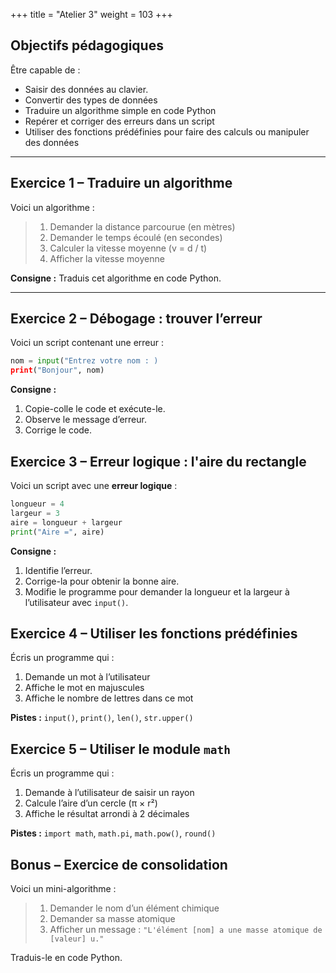 +++
title = "Atelier 3"
weight = 103
+++

## Objectifs pédagogiques

Être capable de :

* Saisir des données au clavier.
* Convertir des types de données
* Traduire un algorithme simple en code Python
* Repérer et corriger des erreurs dans un script
* Utiliser des fonctions prédéfinies pour faire des calculs ou manipuler des données

---

## Exercice 1 – Traduire un algorithme

Voici un algorithme :

> 1. Demander la distance parcourue (en mètres)
> 2. Demander le temps écoulé (en secondes)
> 3. Calculer la vitesse moyenne (v = d / t)
> 4. Afficher la vitesse moyenne

**Consigne :** Traduis cet algorithme en code Python.

---

## Exercice 2 – Débogage : trouver l’erreur

Voici un script contenant une erreur :

```python
nom = input("Entrez votre nom : )
print("Bonjour", nom)
```

**Consigne :**

1. Copie-colle le code et exécute-le.
2. Observe le message d’erreur.
3. Corrige le code.


## Exercice 3 – Erreur logique : l'aire du rectangle

Voici un script avec une **erreur logique** :

```python
longueur = 4
largeur = 3
aire = longueur + largeur
print("Aire =", aire)
```

**Consigne :**

1. Identifie l’erreur.
2. Corrige-la pour obtenir la bonne aire.
3. Modifie le programme pour demander la longueur et la largeur à l’utilisateur avec `input()`.


## Exercice 4 – Utiliser les fonctions prédéfinies

Écris un programme qui :

1. Demande un mot à l’utilisateur
2. Affiche le mot en majuscules
3. Affiche le nombre de lettres dans ce mot

**Pistes :** `input()`, `print()`, `len()`, `str.upper()`


## Exercice 5 – Utiliser le module `math`

Écris un programme qui :

1. Demande à l’utilisateur de saisir un rayon
2. Calcule l’aire d’un cercle (π × r²)
3. Affiche le résultat arrondi à 2 décimales

**Pistes :** `import math`, `math.pi`, `math.pow()`, `round()`


## Bonus – Exercice de consolidation

Voici un mini-algorithme :

> 1. Demander le nom d’un élément chimique
> 2. Demander sa masse atomique
> 3. Afficher un message :
>    `"L'élément [nom] a une masse atomique de [valeur] u."`

Traduis-le en code Python.

